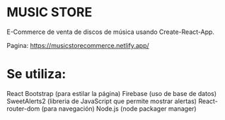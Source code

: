 # MUSIC STORE

E-Commerce de venta de discos de música usando Create-React-App.

Pagina: https://musicstorecommerce.netlify.app/

# Se utiliza:
React Bootstrap (para estilar la página)
Firebase (uso de base de datos)
SweetAlerts2 (libreria de JavaScript que permite mostrar alertas)
React-router-dom (para navegación)
Node.js (node packager manager)
